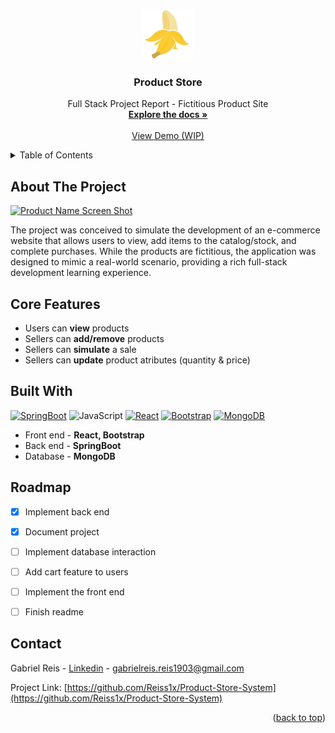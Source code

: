 <!-- Improved compatibility of back to top link: See: https://github.com/othneildrew/Best-README-Template/pull/73 -->
<a name="readme-top"></a>
<!--
*** Thanks for checking out the Best-README-Template. If you have a suggestion
*** that would make this better, please fork the repo and create a pull request
*** or simply open an issue with the tag "enhancement".
*** Don't forget to give the project a star!
*** Thanks again! Now go create something AMAZING! :D
-->



<!-- PROJECT SHIELDS -->
<!--
*** I'm using markdown "reference style" links for readability.
*** Reference links are enclosed in brackets [ ] instead of parentheses ( ).
*** See the bottom of this document for the declaration of the reference variables
*** for contributors-url, forks-url, etc. This is an optional, concise syntax you may use.
*** https://www.markdownguide.org/basic-syntax/#reference-style-links
-->



<!-- PROJECT LOGO -->
<br />
<div align="center">
  <a href="https://github.com/Reiss1x/Product-Store-System">
    <img src="src/logo.jpg" alt="Logo" width="80" height="80">
  </a>

<h3 align="center">Product Store</h3>

  <p align="center">
      Full Stack Project Report - Fictitious Product Site
    <br />
    <a href="https://github.com/Reiss1x/Product-Store-System"><strong>Explore the docs »</strong></a>
    <br />
    <br />
    <a href="https://github.com/Reiss1x/Product-Store-System">View Demo (WIP)</a>
  </p>
</div>



<!-- TABLE OF CONTENTS -->
<details>
  <summary>Table of Contents</summary>
  <ol>
    <li><a href="#about-the-project">About The Project</a></li>
    <li><a href="#core-features">Core Features</a></li>
    <li><a href="#built-with">Built With</a></li>
    <li><a href="#contact">Contact</a></li>
    <li><a href="#roadmap">Roadmap</a></li>
  </ol>
</details>



<!-- ABOUT THE PROJECT -->
## About The Project

[![Product Name Screen Shot][product-screenshot]](https://example.com)

The project was conceived to simulate the development of an e-commerce website that allows users to view, add items to the catalog/stock, and complete purchases. While the products are fictitious, the application was designed to mimic a real-world scenario, providing a rich full-stack development learning experience.

<!-- CORE FEATURES -->
## Core Features

<ul>
  <li>Users can <strong>view</strong> products</li>
  <li>Sellers can <strong>add/remove</strong> products</li>
  <li>Sellers can  <strong>simulate</strong> a sale </li>
  <li>Sellers can <strong>update</strong> product atributes (quantity & price)</li>
</ul>

## Built With


 [![SpringBoot][SpringBoot]][Spring-url]
 ![JavaScript]
 [![React][React.js]][React-url]
 [![Bootstrap][Bootstrap.com]][Bootstrap-url]
 [![MongoDB][MongoDB]][MongoDB-url]

 - Front end - **React, Bootstrap**
 - Back end - **SpringBoot**
 - Database - **MongoDB**
  


<!-- ROADMAP -->
## Roadmap
- [x] Implement back end
- [x] Document project
- [ ] Implement database interaction
- [ ] Add cart feature to users
- [ ] Implement the front end
- [ ] Finish readme


<!-- CONTACT -->
## Contact

Gabriel Reis - [Linkedin](https://www.linkedin.com/in/devgabrielreis/) - gabrielreis.reis1903@gmail.com

Project Link: [https://github.com/Reiss1x/Product-Store-System](https://github.com/Reiss1x/Product-Store-System)

<p align="right">(<a href="#readme-top">back to top</a>)</p>


<!-- MARKDOWN LINKS & IMAGES -->
<!-- https://www.markdownguide.org/basic-syntax/#reference-style-links -->
[linkedin-shield]: https://img.shields.io/badge/-LinkedIn-black.svg?style=for-the-badge&logo=linkedin&colorB=555
[linkedin-url]: https://www.linkedin.com/in/devgabrielreis/
[product-screenshot]: images/screenshot.png
[React.js]: https://img.shields.io/badge/React-20232A?style=for-the-badge&logo=react&logoColor=61DAFB
[React-url]: https://reactjs.org/
[Node.js]: https://img.shields.io/badge/Node.js-43853D?style=for-the-badge&logo=node.js&logoColor=white
[Node-url]: https://nodejs.org/
[Bootstrap.com]: https://img.shields.io/badge/Bootstrap-563D7C?style=for-the-badge&logo=bootstrap&logoColor=white
[Bootstrap-url]: https://getbootstrap.com
[JavaScript]: https://img.shields.io/badge/JavaScript-323330?style=for-the-badge&logo=javascript&logoColor=F7DF1E 
[MongoDB]: https://img.shields.io/badge/MongoDB-4EA94B?style=for-the-badge&logo=mongodb&logoColor=white
[MongoDB-url]: https://www.mongodb.com/
[Springboot]: https://img.shields.io/badge/Spring-6DB33F?style=for-the-badge&logo=spring&logoColor=white
[Spring-url]: https://spring.io/projects/spring-boot




